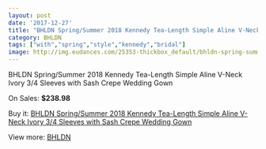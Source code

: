 ```yaml
---
layout: post
date: '2017-12-27'
title: "BHLDN Spring/Summer 2018 Kennedy Tea-Length Simple Aline V-Neck Ivory 3/4 Sleeves with Sash Crepe Wedding Gown"
category: BHLDN
tags: ["with","spring","style","kennedy","bridal"]
image: http://img.eudances.com/25353-thickbox_default/bhldn-spring-summer-2018-kennedy-tea-length-simple-aline-v-neck-ivory-3-4-sleeves-with-sash-crepe-wedding-gown.jpg
---
```

BHLDN Spring/Summer 2018 Kennedy Tea-Length Simple Aline V-Neck Ivory 3/4 Sleeves with Sash Crepe Wedding Gown

On Sales: **$238.98**
<a href="https://www.eudances.com/en/bhldn/8407-bhldn-spring-summer-2018-kennedy-tea-length-simple-aline-v-neck-ivory-3-4-sleeves-with-sash-crepe-wedding-gown.html"><amp-img layout="responsive" width="600" height="600" src="//img.eudances.com/25353-thickbox_default/bhldn-spring-summer-2018-kennedy-tea-length-simple-aline-v-neck-ivory-3-4-sleeves-with-sash-crepe-wedding-gown.jpg" alt="BHLDN Spring/Summer 2018 Kennedy Tea-Length Simple Aline V-Neck Ivory 3/4 Sleeves with Sash Crepe Wedding Gown 0" /></a>
<a href="https://www.eudances.com/en/bhldn/8407-bhldn-spring-summer-2018-kennedy-tea-length-simple-aline-v-neck-ivory-3-4-sleeves-with-sash-crepe-wedding-gown.html"><amp-img layout="responsive" width="600" height="600" src="//img.eudances.com/25358-thickbox_default/bhldn-spring-summer-2018-kennedy-tea-length-simple-aline-v-neck-ivory-3-4-sleeves-with-sash-crepe-wedding-gown.jpg" alt="BHLDN Spring/Summer 2018 Kennedy Tea-Length Simple Aline V-Neck Ivory 3/4 Sleeves with Sash Crepe Wedding Gown 1" /></a>
<a href="https://www.eudances.com/en/bhldn/8407-bhldn-spring-summer-2018-kennedy-tea-length-simple-aline-v-neck-ivory-3-4-sleeves-with-sash-crepe-wedding-gown.html"><amp-img layout="responsive" width="600" height="600" src="//img.eudances.com/25357-thickbox_default/bhldn-spring-summer-2018-kennedy-tea-length-simple-aline-v-neck-ivory-3-4-sleeves-with-sash-crepe-wedding-gown.jpg" alt="BHLDN Spring/Summer 2018 Kennedy Tea-Length Simple Aline V-Neck Ivory 3/4 Sleeves with Sash Crepe Wedding Gown 2" /></a>
<a href="https://www.eudances.com/en/bhldn/8407-bhldn-spring-summer-2018-kennedy-tea-length-simple-aline-v-neck-ivory-3-4-sleeves-with-sash-crepe-wedding-gown.html"><amp-img layout="responsive" width="600" height="600" src="//img.eudances.com/25356-thickbox_default/bhldn-spring-summer-2018-kennedy-tea-length-simple-aline-v-neck-ivory-3-4-sleeves-with-sash-crepe-wedding-gown.jpg" alt="BHLDN Spring/Summer 2018 Kennedy Tea-Length Simple Aline V-Neck Ivory 3/4 Sleeves with Sash Crepe Wedding Gown 3" /></a>
<a href="https://www.eudances.com/en/bhldn/8407-bhldn-spring-summer-2018-kennedy-tea-length-simple-aline-v-neck-ivory-3-4-sleeves-with-sash-crepe-wedding-gown.html"><amp-img layout="responsive" width="600" height="600" src="//img.eudances.com/25355-thickbox_default/bhldn-spring-summer-2018-kennedy-tea-length-simple-aline-v-neck-ivory-3-4-sleeves-with-sash-crepe-wedding-gown.jpg" alt="BHLDN Spring/Summer 2018 Kennedy Tea-Length Simple Aline V-Neck Ivory 3/4 Sleeves with Sash Crepe Wedding Gown 4" /></a>
<a href="https://www.eudances.com/en/bhldn/8407-bhldn-spring-summer-2018-kennedy-tea-length-simple-aline-v-neck-ivory-3-4-sleeves-with-sash-crepe-wedding-gown.html"><amp-img layout="responsive" width="600" height="600" src="//img.eudances.com/25354-thickbox_default/bhldn-spring-summer-2018-kennedy-tea-length-simple-aline-v-neck-ivory-3-4-sleeves-with-sash-crepe-wedding-gown.jpg" alt="BHLDN Spring/Summer 2018 Kennedy Tea-Length Simple Aline V-Neck Ivory 3/4 Sleeves with Sash Crepe Wedding Gown 5" /></a>

Buy it: [BHLDN Spring/Summer 2018 Kennedy Tea-Length Simple Aline V-Neck Ivory 3/4 Sleeves with Sash Crepe Wedding Gown](https://www.eudances.com/en/bhldn/8407-bhldn-spring-summer-2018-kennedy-tea-length-simple-aline-v-neck-ivory-3-4-sleeves-with-sash-crepe-wedding-gown.html "BHLDN Spring/Summer 2018 Kennedy Tea-Length Simple Aline V-Neck Ivory 3/4 Sleeves with Sash Crepe Wedding Gown")

View more: [BHLDN](https://www.eudances.com/en/124-bhldn "BHLDN")